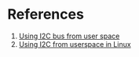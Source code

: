 
# References
1. [Using I2C bus from user space](https://www.acmesystems.it/user_i2c)
2. [Using I2C from userspace in Linux](https://xgoat.com/wp/2007/11/11/using-i2c-from-userspace-in-linux/)
